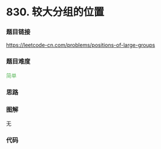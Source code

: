 # 830. 较大分组的位置

### 题目链接

https://leetcode-cn.com/problems/positions-of-large-groups

### 题目难度

<font color=#5CB85C>简单</font>

### 思路



### 图解

无

### 代码

```python
```